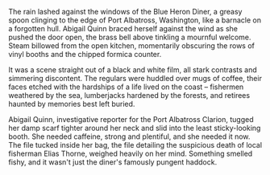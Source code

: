 The rain lashed against the windows of the Blue Heron Diner, a greasy spoon clinging to the edge of Port Albatross, Washington, like a barnacle on a forgotten hull. Abigail Quinn braced herself against the wind as she pushed the door open, the brass bell above tinkling a mournful welcome. Steam billowed from the open kitchen, momentarily obscuring the rows of vinyl booths and the chipped formica counter.

It was a scene straight out of a black and white film, all stark contrasts and simmering discontent. The regulars were huddled over mugs of coffee, their faces etched with the hardships of a life lived on the coast – fishermen weathered by the sea, lumberjacks hardened by the forests, and retirees haunted by memories best left buried.

Abigail Quinn, investigative reporter for the Port Albatross Clarion, tugged her damp scarf tighter around her neck and slid into the least sticky-looking booth. She needed caffeine, strong and plentiful, and she needed it now. The file tucked inside her bag, the file detailing the suspicious death of local fisherman Elias Thorne, weighed heavily on her mind. Something smelled fishy, and it wasn't just the diner's famously pungent haddock.
